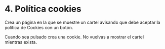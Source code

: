# 4. Política cookies
Crea un página en la que se muestre un cartel avisando que debe aceptar la política de Cookies con un botón.

Cuando sea pulsado crea una cookie.
No vuelvas a mostrar el cartel mientras exista.
